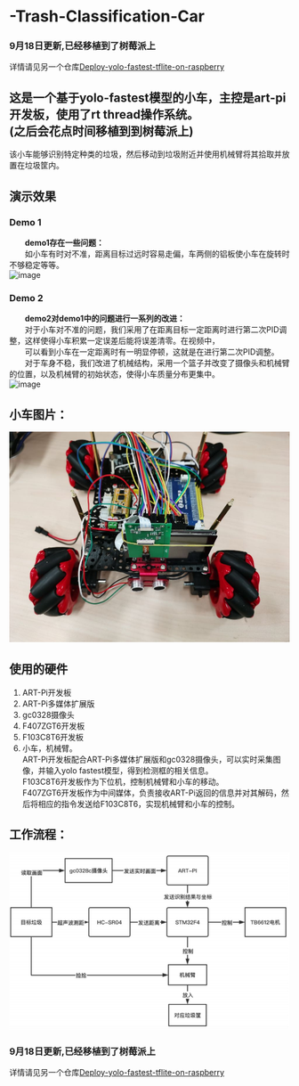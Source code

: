 # **-Trash-Classification-Car**  
### **9月18日更新,已经移植到了树莓派上**
详情请见另一个仓库[Deploy-yolo-fastest-tflite-on-raspberry](https://github.com/Charlie839242/Deploy-yolo-fastest-tflite-on-raspberry)  
  
  
这是一个基于yolo-fastest模型的小车，主控是art-pi开发板，使用了rt thread操作系统。  
**(之后会花点时间移植到到树莓派上)**  
----------------------------------  

该小车能够识别特定种类的垃圾，然后移动到垃圾附近并使用机械臂将其拾取并放置在垃圾筐内。

## **演示效果**    
### **Demo 1**
&emsp;&emsp;**demo1存在一些问题：**  
&emsp;&emsp;如小车有时对不准，距离目标过远时容易走偏，车两侧的铝板使小车在旋转时不够稳定等等。  
![image](https://github.com/Charlie839242/-Trash-Classification-Car/blob/main/imgs/demo_1.gif)  
### **Demo 2**  
&emsp;&emsp;**demo2对demo1中的问题进行一系列的改进：**  
&emsp;&emsp;对于小车对不准的问题，我们采用了在距离目标一定距离时进行第二次PID调整，这样使得小车积累一定误差后能将误差清零。在视频中，  
&emsp;&emsp;可以看到小车在一定距离时有一明显停顿，这就是在进行第二次PID调整。  
&emsp;&emsp;对于车身不稳，我们改进了机械结构，采用一个篮子并改变了摄像头和机械臂的位置，以及机械臂的初始状态，使得小车质量分布更集中。    
![image](https://github.com/Charlie839242/-Trash-Classification-Car/blob/main/imgs/demo_2.gif)  


## 小车图片：  
![image](https://github.com/Charlie839242/-Trash-Classification-Car/blob/main/imgs/car_first_layer.jpg)  

## **使用的硬件**
1. ART-Pi开发板  
2. ART-Pi多媒体扩展版  
3. gc0328摄像头  
4. F407ZGT6开发板  
5. F103C8T6开发板  
6. 小车，机械臂。  
ART-Pi开发板配合ART-Pi多媒体扩展版和gc0328摄像头，可以实时采集图像，并输入yolo fastest模型，得到检测框的相关信息。  
F103C8T6开发板作为下位机，控制机械臂和小车的移动。  
F407ZGT6开发板作为中间媒体，负责接收ART-Pi返回的信息并对其解码，然后将相应的指令发送给F103C8T6，实现机械臂和小车的控制。  

## 工作流程：  
![image](https://github.com/Charlie839242/-Trash-Classification-Car/blob/main/imgs/work_flow.png)  
  
    
      
      
### **9月18日更新,已经移植到了树莓派上**
详情请见另一个仓库[Deploy-yolo-fastest-tflite-on-raspberry](https://github.com/Charlie839242/Deploy-yolo-fastest-tflite-on-raspberry)













